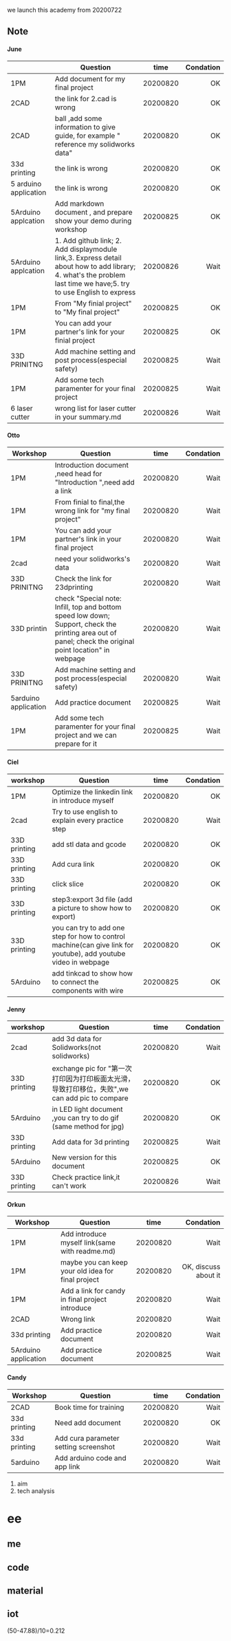 we launch this academy from 20200722




## Note

#### June 

||    Question        | time           | Condation  |	
| ------------- | ------------- |:-------------:| -----:|
| 1PM| Add document for my final project     | 20200820 | OK |
| 2CAD| the link for 2.cad is wrong  | 20200820   |   OK |
|2CAD | ball ,add some information to give guide, for example " reference my solidworks data" |20200820 |  OK|
|33d printing| the link is wrong|20200820| OK|
|5 arduino application|  the link  is wrong|20200820| OK|
|5Arduino applcation|  Add markdown document ,    and prepare show your demo during workshop| 20200825| OK|
|5Arduino applcation| 1. Add github link; 2. Add displaymodule link,3. Express detail about how to add library; 4. what's the problem  last time we have;5. try to use English to express  | 20200826| Wait|
|1PM|  From "My finial project" to "My final project"|20200825| OK|
|1PM|  You can add your partner's link for your finial project|20200825| OK|
|33D PRINITNG | Add machine setting and post process(especial safety)|20200825| Wait|
| 1PM| Add some tech paramenter for your final project  |20200825| Wait|
| 6 laser cutter| wrong list for laser cutter in your summary.md|20200826| Wait|





#### Otto

| Workshop|    Question     | time           | Condation  |	
| -------------| ------------- |:-------------:| -----:|
|1PM |   Introduction document ,need head for "Introduction ",need add a link   | 20200820 | Wait |
| 1PM|   From finial to final,the wrong link for "my final project"  | 20200820 | Wait |
| 1PM|  You can add your partner's link in your final project   | 20200820 | Wait |
|2cad |  need your solidworks's data    | 20200820 | Wait |
|33D PRINITNG| Check the link for 23dprinting     | 20200820 | Wait |
|33D printin| check "Special note: Infill, top and bottom speed low down; Support, check the printing area out of panel; check the original point location" in webpage   | 20200820 | Wait |
|33D PRINITNG|Add machine setting and post process(especial safety)    | 20200820 | Wait |
| 5arduino application| Add  practice document  | 20200825 | Wait |
|1PM| Add some tech paramenter for your final project and we can prepare for it |20200825| Wait|



#### Ciel 
| workshop|   Question      | time           | Condation  |	
| ------------- | ------------- |:-------------:| -----:|
|1PM| Optimize the linkedin link in introduce myself|20200820| OK|
|2cad|  Try to use english to explain every practice step|20200820| Wait|
|33D printing|add stl data and gcode|20200820| OK|
|33D printing|Add cura link|20200820| OK|
|33D printing | click slice|20200820| OK|
|33D printing | step3:export 3d file (add a picture to show how to export)|20200820| OK|
|33D printing| you can try to add one step for how to control machine(can give link for youtube), add youtube video in webpage |20200820| OK|
|5Arduino| add tinkcad to show how to connect the components with wire |20200825| OK|



#### Jenny 
| workshop|    Question     | time           | Condation  |	
| ------------- | ------------- |:-------------:| -----:|
|2cad| add 3d data for Solidworks(not solidworks)|20200820| Wait|
|33D printing| exchange pic for "第一次打印因为打印板面太光滑，导致打印移位，失败",we can add pic to compare|20200820| OK|
|5Arduino|in LED light document ,you can try to do gif (same method for jpg)|20200820| OK|
|33D printing| Add data for 3d printing |20200825| Wait|
|5Arduino|New version for this document|20200825| OK|
|33D printing| Check practice link,it can't work|20200826| Wait|




  
#### Orkun

|  Workshop|    Question        | time           | Condation  |	
| -------------| ------------- |:-------------:| -----:|
|1PM|Add introduce myself link(same with readme.md) | 20200820 | Wait |
|1PM|maybe you can keep your old idea for final project | 20200820 | OK, discuss about it |
|1PM|Add  a link for candy in final project introduce | 20200820 | Wait |
|2CAD|Wrong link  | 20200820 | Wait |
|33d printing|Add practice document | 20200820 | Wait |
|5Arduino application|Add  practice document  | 20200825 | Wait |



#### Candy
| Workshop |    Question        | time           | Condation  |	
| ------------- | ------------- |:-------------:| -----:|
|2CAD | Book time for training | 20200820 | Wait |
|33d printing| Need add  document | 20200820 | OK |
|33d printing|Add cura parameter setting screenshot  | 20200820 | Wait |
|5arduino|Add arduino code and app link | 20200820 | Wait |










1. aim
2. tech analysis
 # ee
 ## me
 ## code
 ## material
 ## iot


(50-47.88)/10=0.212